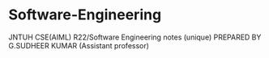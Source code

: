 # Software-Engineering
JNTUH CSE(AIML) R22/Software Engineering notes (unique)
PREPARED BY G.SUDHEER KUMAR   (Assistant professor)
